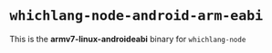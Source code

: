 # `whichlang-node-android-arm-eabi`

This is the **armv7-linux-androideabi** binary for `whichlang-node`
